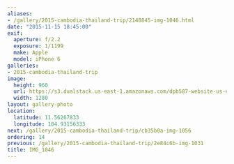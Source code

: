 ```yaml
---
aliases:
- /gallery/2015-cambodia-thailand-trip/2148845-img-1046.html
date: "2015-11-15 18:45:00"
exif:
  aperture: f/2.2
  exposure: 1/1199
  make: Apple
  model: iPhone 6
galleries:
- 2015-cambodia-thailand-trip
image:
  height: 960
  url: https://s3.dualstack.us-east-1.amazonaws.com/dpb587-website-us-east-1/asset/gallery/2015-cambodia-thailand-trip/2148845-img-1046~1280.jpg
  width: 1280
layout: gallery-photo
location:
  latitude: 11.56267833
  longitude: 104.93156333
next: /gallery/2015-cambodia-thailand-trip/cb35b0a-img-1056
ordering: 14
previous: /gallery/2015-cambodia-thailand-trip/2e84c6b-img-1031
title: IMG_1046
---
```

